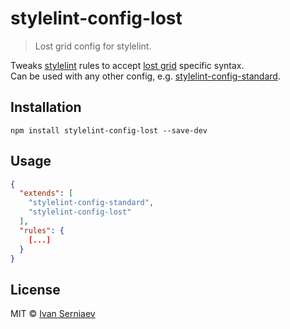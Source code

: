 # stylelint-config-lost

> Lost grid config for stylelint.

Tweaks [stylelint] rules to accept [lost grid] specific syntax.  
Can be used with any other config, e.g. [stylelint-config-standard].

## Installation

```
npm install stylelint-config-lost --save-dev
```

## Usage

```json
{
  "extends": [
    "stylelint-config-standard",
    "stylelint-config-lost"
  ],
  "rules": {
    [...]
  }
}
```

## License

MIT © [Ivan Serniaev](https://github.com/delorge)

[stylelint]: https://github.com/stylelint/stylelint
[stylelint-config-standard]: https://github.com/stylelint/stylelint-config-standard
[Lost grid]: https://github.com/peterramsing/lost
